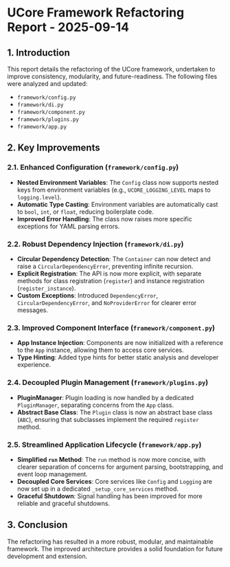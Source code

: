 # UCore Framework Refactoring Report - 2025-09-14

## 1. Introduction

This report details the refactoring of the UCore framework, undertaken to improve consistency, modularity, and future-readiness. The following files were analyzed and updated:

- `framework/config.py`
- `framework/di.py`
- `framework/component.py`
- `framework/plugins.py`
- `framework/app.py`

## 2. Key Improvements

### 2.1. Enhanced Configuration (`framework/config.py`)

- **Nested Environment Variables**: The `Config` class now supports nested keys from environment variables (e.g., `UCORE_LOGGING_LEVEL` maps to `logging.level`).
- **Automatic Type Casting**: Environment variables are automatically cast to `bool`, `int`, or `float`, reducing boilerplate code.
- **Improved Error Handling**: The class now raises more specific exceptions for YAML parsing errors.

### 2.2. Robust Dependency Injection (`framework/di.py`)

- **Circular Dependency Detection**: The `Container` can now detect and raise a `CircularDependencyError`, preventing infinite recursion.
- **Explicit Registration**: The API is now more explicit, with separate methods for class registration (`register`) and instance registration (`register_instance`).
- **Custom Exceptions**: Introduced `DependencyError`, `CircularDependencyError`, and `NoProviderError` for clearer error messages.

### 2.3. Improved Component Interface (`framework/component.py`)

- **App Instance Injection**: Components are now initialized with a reference to the `App` instance, allowing them to access core services.
- **Type Hinting**: Added type hints for better static analysis and developer experience.

### 2.4. Decoupled Plugin Management (`framework/plugins.py`)

- **PluginManager**: Plugin loading is now handled by a dedicated `PluginManager`, separating concerns from the `App` class.
- **Abstract Base Class**: The `Plugin` class is now an abstract base class (`ABC`), ensuring that subclasses implement the required `register` method.

### 2.5. Streamlined Application Lifecycle (`framework/app.py`)

- **Simplified `run` Method**: The `run` method is now more concise, with clearer separation of concerns for argument parsing, bootstrapping, and event loop management.
- **Decoupled Core Services**: Core services like `Config` and `Logging` are now set up in a dedicated `_setup_core_services` method.
- **Graceful Shutdown**: Signal handling has been improved for more reliable and graceful shutdowns.

## 3. Conclusion

The refactoring has resulted in a more robust, modular, and maintainable framework. The improved architecture provides a solid foundation for future development and extension.
